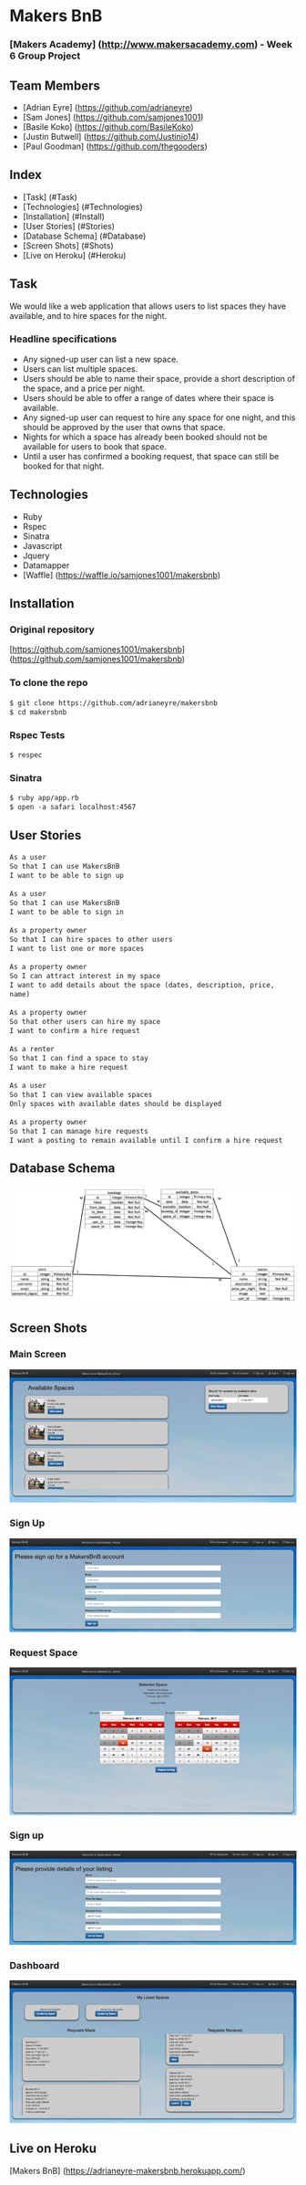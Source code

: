 # Makers BnB
### [Makers Academy] (http://www.makersacademy.com) - Week 6 Group Project

## Team Members
* [Adrian Eyre] (https://github.com/adrianeyre)
* [Sam Jones] (https://github.com/samjones1001)
* [Basile Koko] (https://github.com/BasileKoko)
* [Justin Butwell] (https://github.com/Justinio14)
* [Paul Goodman] (https://github.com/thegooders)

## Index
* [Task] (#Task)
* [Technologies] (#Technologies)
* [Installation] (#Install)
* [User Stories] (#Stories)
* [Database Schema] (#Database)
* [Screen Shots] (#Shots)
* [Live on Heroku] (#Heroku)

## <a name="Task">Task</a>
We would like a web application that allows users to list spaces they have available, and to hire spaces for the night.

### Headline specifications

- Any signed-up user can list a new space.
- Users can list multiple spaces.
- Users should be able to name their space, provide a short description of the space, and a price per night.
- Users should be able to offer a range of dates where their space is available.
- Any signed-up user can request to hire any space for one night, and this should be approved by the user that owns that space.
- Nights for which a space has already been booked should not be available for users to book that space.
- Until a user has confirmed a booking request, that space can still be booked for that night.

## <a name="Technologies">Technologies</a>
* Ruby
* Rspec
* Sinatra
* Javascript
* Jquery
* Datamapper
* [Waffle] (https://waffle.io/samjones1001/makersbnb)

## <a name="Install">Installation</a>
### Original repository
[https://github.com/samjones1001/makersbnb] (https://github.com/samjones1001/makersbnb)
### To clone the repo
```shell
$ git clone https://github.com/adrianeyre/makersbnb
$ cd makersbnb
```
### Rspec Tests
```shell
$ respec
```
### Sinatra
``` shell
$ ruby app/app.rb
$ open -a safari localhost:4567
```

## <a name="Stories">User Stories</a>
```
As a user
So that I can use MakersBnB
I want to be able to sign up

As a user
So that I can use MakersBnB
I want to be able to sign in

As a property owner
So that I can hire spaces to other users
I want to list one or more spaces

As a property owner
So I can attract interest in my space
I want to add details about the space (dates, description, price, name)

As a property owner
So that other users can hire my space
I want to confirm a hire request

As a renter
So that I can find a space to stay
I want to make a hire request 

As a user
So that I can view available spaces
Only spaces with available dates should be displayed

As a property owner
So that I can manage hire requests
I want a posting to remain available until I confirm a hire request 
```

## <a name="Database">Database Schema</a>
[![DatabaseSchema](https://raw.githubusercontent.com/adrianeyre/makersbnb/master/images/DatabaseSchema.png)](https://raw.githubusercontent.com/adrianeyre/makersbnb/master/images/DatabaseSchema.png "Database Chema")

## <a name="Shots">Screen Shots</a>
### Main Screen
[![ScreenShot1](https://raw.githubusercontent.com/adrianeyre/makersbnb/master/images/screenshot1.png)](https://raw.githubusercontent.com/adrianeyre/makersbnb/master/images/screenshot1.png "Screen Shot 1")

### Sign Up
[![ScreenShot2](https://raw.githubusercontent.com/adrianeyre/makersbnb/master/images/screenshot2.png)](https://raw.githubusercontent.com/adrianeyre/makersbnb/master/images/screenshot2.png "Screen Shot 2")

### Request Space
[![ScreenShot3](https://raw.githubusercontent.com/adrianeyre/makersbnb/master/images/screenshot3.png)](https://raw.githubusercontent.com/adrianeyre/makersbnb/master/images/screenshot3.png "Screen Shot 3")

### Sign up
[![ScreenShot4](https://raw.githubusercontent.com/adrianeyre/makersbnb/master/images/screenshot4.png)](https://raw.githubusercontent.com/adrianeyre/makersbnb/master/images/screenshot4.png "Screen Shot 4")

### Dashboard
[![ScreenShot5](https://raw.githubusercontent.com/adrianeyre/makersbnb/master/images/screenshot5.png)](https://raw.githubusercontent.com/adrianeyre/makersbnb/master/images/screenshot5.png "Screen Shot 5")


## <a name="Heroku">Live on Heroku</a>
[Makers BnB] (https://adrianeyre-makersbnb.herokuapp.com/)
